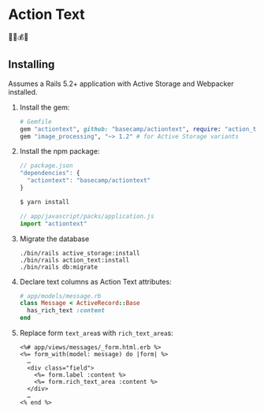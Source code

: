 # Action Text

🤸‍♂️💰📝

## Installing

Assumes a Rails 5.2+ application with Active Storage and Webpacker installed.

1. Install the gem:

    ```ruby
    # Gemfile
    gem "actiontext", github: "basecamp/actiontext", require: "action_text"
    gem "image_processing", "~> 1.2" # for Active Storage variants
    ```
   
1. Install the npm package:

    ```js
    // package.json
    "dependencies": {
      "actiontext": "basecamp/actiontext"
    }
    ```
    
    ```sh
    $ yarn install
    ```
    
    ```js
    // app/javascript/packs/application.js
    import "actiontext"
    ```

1. Migrate the database

   ```
   ./bin/rails active_storage:install
   ./bin/rails action_text:install
   ./bin/rails db:migrate
   ```

1. Declare text columns as Action Text attributes:

    ```ruby
    # app/models/message.rb
    class Message < ActiveRecord::Base
      has_rich_text :content
    end
    ```

1. Replace form `text_area`s with `rich_text_area`s:

    ```erb
    <%# app/views/messages/_form.html.erb %>
    <%= form_with(model: message) do |form| %>
      …
      <div class="field">
        <%= form.label :content %>
        <%= form.rich_text_area :content %>
      </div>
      …
    <% end %>
    ```
